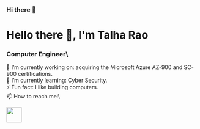 ### Hi there 👋

<!--
**TalhaMRao/TalhaMRao** is a ✨ _special_ ✨ repository because its `README.md` (this file) appears on your GitHub profile.
Here are some ideas to get you started:

- 🔭 I’m currently working on ...
- 🌱 I’m currently learning ...
- 👯 I’m looking to collaborate on ...
- 🤔 I’m looking for help with ...
- 💬 Ask me about ...
- 📫 How to reach me: ...
- 😄 Pronouns: ...
- ⚡ Fun fact: ...
-->

# Hello there 👋, I'm Talha Rao
### Computer Engineer\
🔭 I’m currently working on: acquiring the Microsoft Azure AZ-900 and SC-900 certifications.\
🌱 I’m currently learning: Cyber Security.\
⚡ Fun fact: I like building computers.\
📫 How to reach me:\

<a href="https://www.linkedin.com/in/talhamrao/"><img src="https://www.vectorlogo.zone/logos/linkedin/linkedin-icon.svg" width="40" height="40"/></a>
